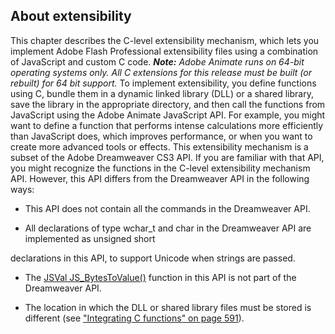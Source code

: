 ## About extensibility

This chapter describes the C-level extensibility mechanism, which lets you implement Adobe Flash Professional extensibility files using a combination of JavaScript and custom C code.
***Note:** Adobe Animate runs on 64-bit operating systems only. All C extensions for this release must be built (or rebuilt) for 64 bit support.*
To implement extensibility, you define functions using C, bundle them in a dynamic linked library (DLL) or a shared library, save the library in the appropriate directory, and then call the functions from JavaScript using the Adobe Animate JavaScript API.
For example, you might want to define a function that performs intense calculations more efficiently than JavaScript does, which improves performance, or when you want to create more advanced tools or effects.
This extensibility mechanism is a subset of the Adobe Dreamweaver CS3 API. If you are familiar with that API, you might recognize the functions in the C-level extensibility mechanism API. However, this API differs from the Dreamweaver API in the following ways:

-   This API does not contain all the commands in the Dreamweaver API.

-   All declarations of type wchar\_t and char in the Dreamweaver API are implemented as unsigned short

declarations in this API, to support Unicode when strings are passed.

-   The [JSVal JS\_BytesToValue()](#_bookmark1180) function in this API is not part of the Dreamweaver API.

-   The location in which the DLL or shared library files must be stored is different (see ["Integrating C functions" on page 591](#Integrating_C_functions)).

<span id="Integrating_C_functions" class="anchor"></span>

